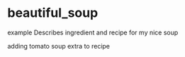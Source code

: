 # beautiful_soup
example
Describes ingredient and recipe for my nice soup

adding tomato soup extra to recipe
